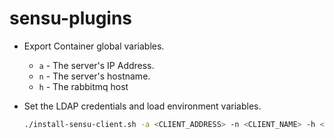 # sensu-plugins
- Export Container global variables.

    - `a` - The server's IP Address.
    - `n` - The server's hostname.
    - `h` - The rabbitmq host

- Set the LDAP credentials and load environment variables.

    ```bash
    ./install-sensu-client.sh -a <CLIENT_ADDRESS> -n <CLIENT_NAME> -h <RABBITMQ_HOST>
    ```